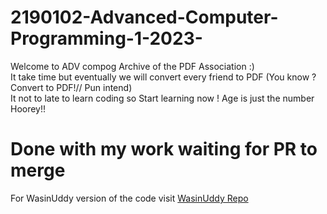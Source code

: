 # 2190102-Advanced-Computer-Programming-1-2023-
Welcome to ADV compog Archive of the PDF Association :)  
It take time but eventually we will convert every friend to PDF (You know ? Convert to PDF!// Pun intend)  
It not to late to learn coding so Start learning now ! Age is just the number Hoorey!! 


# Done with my work waiting for PR to merge
For WasinUddy version of the code visit [WasinUddy Repo](https://github.com/WasinUddy/2190152-Advanced-Computer-Programming-Laboratory)
